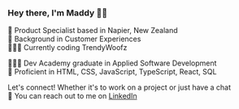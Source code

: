 ### Hey there, I'm Maddy 👋🏻
📍 Product Specialist based in Napier, New Zealand  
👥 Background in Customer Experiences  
👩🏻‍💻 Currently coding TrendyWoofz 
  
👩🏻‍🎓 Dev Academy graduate in Applied Software Development  
🚀 Proficient in HTML, CSS, JavaScript, TypeScript, React, SQL  
   
 Let's connect! Whether it's to work on a project or just have a chat  
🌟 You can reach out to me on [LinkedIn](www.linkedin.com/in/maddyrio-nz) 
